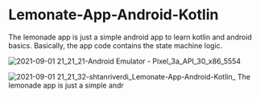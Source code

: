 # Lemonate-App-Android-Kotlin
The lemonade app is just a simple android app to learn kotlin and android basics. Basically, the app code contains the state machine logic.

![2021-09-01 21_21_21-Android Emulator - Pixel_3a_API_30_x86_5554](https://user-images.githubusercontent.com/36234545/131724053-a9820f52-748b-4121-9f6b-f74f12a0c1ee.png)

![2021-09-01 21_21_32-shtanriverdi_Lemonate-App-Android-Kotlin_ The lemonade app is just a simple andr](https://user-images.githubusercontent.com/36234545/131724041-1b609833-5c89-446e-bb40-2c1bc11f252b.png)
